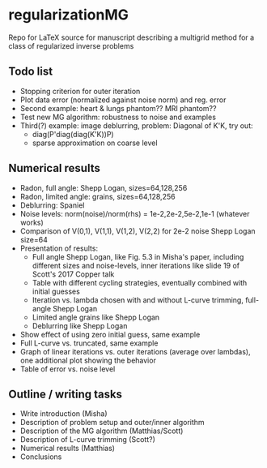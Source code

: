 # regularizationMG

Repo for LaTeX source for manuscript describing a multigrid method for a class of regularized inverse problems

## Todo list

* Stopping criterion for outer iteration
* Plot data error (normalized against noise norm) and reg. error 
* Second example: heart & lungs phantom??  MRI phantom??
* Test new MG algorithm: robustness to noise and examples
* Third(?) example: image deblurring, problem: Diagonal of K'K, try out:
  * diag(P'diag(diag(K'K))P)
  * sparse approximation on coarse level

## Numerical results

* Radon, full angle: Shepp Logan, sizes=64,128,256
* Radon, limited angle: grains, sizes=64,128,256
* Deblurring: Spaniel
* Noise levels: norm(noise)/norm(rhs) = 1e-2,2e-2,5e-2,1e-1 (whatever works)
* Comparison of V(0,1), V(1,1), V(1,2), V(2,2) for 2e-2 noise Shepp Logan size=64
* Presentation of results:
  * Full angle Shepp Logan, like Fig. 5.3 in Misha's paper, including different sizes and noise-levels, inner iterations like slide 19 of Scott's 2017 Copper talk
  * Table with different cycling strategies, eventually combined with initial guesses
  * Iteration vs. lambda chosen with and without L-curve trimming, full-angle Shepp Logan
  * Limited angle grains like Shepp Logan
  * Deblurring like Shepp Logan
* Show effect of using zero initial guess, same example
* Full L-curve vs. truncated, same example
* Graph of linear iterations vs. outer iterations (average over lambdas), one additional plot showing the behavior
* Table of error vs. noise level

## Outline / writing tasks
* Write introduction (Misha)
* Description of problem setup and outer/inner algorithm
* Description of the MG algorithm (Matthias/Scott)
* Description of L-curve trimming (Scott?)
* Numerical results (Matthias)
* Conclusions
